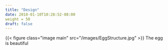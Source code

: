 ```yaml
---
title: "Design"
date: 2018-01-10T10:28:52-08:00
weight = 50
draft: false
---
```


{{< figure class="image main" src="/images/EggStructure.jpg" >}}
The egg is beautiful